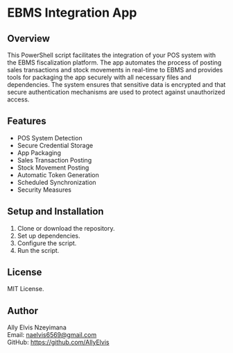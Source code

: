 # EBMS Integration App

## Overview

This PowerShell script facilitates the integration of your POS system with the EBMS fiscalization platform. The app automates the process of posting sales transactions and stock movements in real-time to EBMS and provides tools for packaging the app securely with all necessary files and dependencies. The system ensures that sensitive data is encrypted and that secure authentication mechanisms are used to protect against unauthorized access.

## Features
- POS System Detection
- Secure Credential Storage
- App Packaging
- Sales Transaction Posting
- Stock Movement Posting
- Automatic Token Generation
- Scheduled Synchronization
- Security Measures

## Setup and Installation
1. Clone or download the repository.
2. Set up dependencies.
3. Configure the script.
4. Run the script.

## License

MIT License.

## Author

Ally Elvis Nzeyimana  
Email: naelvis6569@gmail.com  
GitHub: https://github.com/AllyElvis
